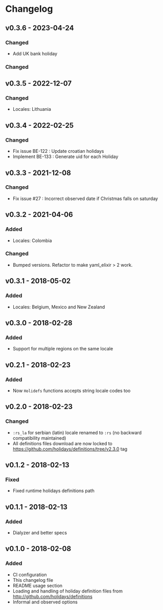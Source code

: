 # Changelog

## v0.3.6 - 2023-04-24

### Changed

- Add UK bank holiday

### Changed

## v0.3.5 - 2022-12-07

### Changed

- Locales: Lithuania

## v0.3.4 - 2022-02-25

### Changed

- Fix issue BE-122 : Update croatian holidays
- Implement BE-133 : Generate uid for each Holiday

## v0.3.3 - 2021-12-08

### Changed

- Fix issue #27 : Incorrect observed date if Christmas falls on saturday

## v0.3.2 - 2021-04-06

### Added

- Locales: Colombia

### Changed

- Bumped versions. Refactor to make yaml_elixir > 2 work.

## v0.3.1 - 2018-05-02

### Added

- Locales: Belgium, Mexico and New Zealand

## v0.3.0 - 2018-02-28

### Added

- Support for multiple regions on the same locale

## v0.2.1 - 2018-02-23

### Added

- Now `Holidefs` functions accepts string locale codes too

## v0.2.0 - 2018-02-23

### Changed

- `:rs_la` for serbian (latin) locale renamed to `:rs` (no backward compatibility maintained)
- All definitions files download are now locked to
https://github.com/holidays/definitions/tree/v2.3.0 tag

## v0.1.2 - 2018-02-13

### Fixed

- Fixed runtime holidays definitions path

## v0.1.1 - 2018-02-13

### Added

- Dialyzer and better specs

## v0.1.0 - 2018-02-08

### Added

- CI configuration
- This changelog file
- README usage section
- Loading and handling of holiday definition files from http://github.com/holidays/definitions
- Informal and observed options


